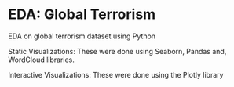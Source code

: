# EDA: Global Terrorism
EDA on global terrorism dataset using Python

Static Visualizations:
These were done using Seaborn, Pandas and, WordCloud libraries.

Interactive Visualizations:
These were done using the Plotly library
